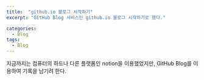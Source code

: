 ```yaml
---
title:  "github.io 블로그 시작하기"
excerpt: "GitHub Blog 서비스인 github.io 블로그 시작하기로 했다."

categories:
  - Blog
tags:
  - Blog
---
```


지금까지는 컴퓨터의 하드나 다른 플랫폼인 notion을 이용했었지만,
GitHub Blog를 이용하여 기록을 남기려 한다.
